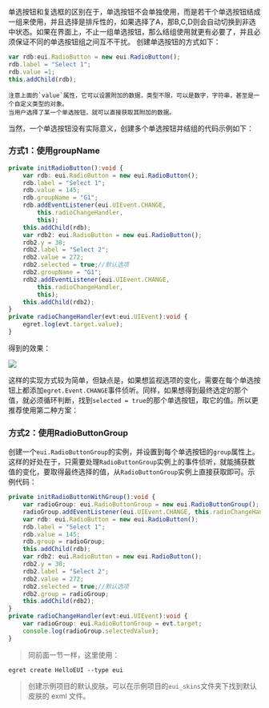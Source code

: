 单选按钮和复选框的区别在于，单选按钮不会单独使用，而是若干个单选按钮结成一组来使用，并且选择是排斥性的，如果选择了A，那B,C,D则会自动切换到非选中状态。如果在界面上，不止一组单选按钮，那么结组使用就更有必要了，并且必须保证不同的单选按钮组之间互不干扰。
创建单选按钮的方式如下：

``` TypeScript
var rdb:eui.RadioButton = new eui.RadioButton();
rdb.label = "Select 1";
rdb.value =1;
this.addChild(rdb);
```

```
注意上面的`value`属性，它可以设置附加的数据，类型不限，可以是数字，字符串，甚至是一个自定义类型的对象。
当用户选择了某一个单选按钮，就可以直接获取其附加的数据。
```
当然，一个单选按钮没有实际意义，创建多个单选按钮并结组的代码示例如下：

### 方式1：使用groupName
``` TypeScript
private initRadioButton():void {
    var rdb: eui.RadioButton = new eui.RadioButton();
    rdb.label = "Select 1";
    rdb.value = 145;
    rdb.groupName = "G1";
    rdb.addEventListener(eui.UIEvent.CHANGE,
        this.radioChangeHandler,
        this);
    this.addChild(rdb);
    var rdb2: eui.RadioButton = new eui.RadioButton();
    rdb2.y = 30;
    rdb2.label = "Select 2";
    rdb2.value = 272;
    rdb2.selected = true;//默认选项
    rdb2.groupName = "G1";
    rdb2.addEventListener(eui.UIEvent.CHANGE,
        this.radioChangeHandler,
        this);
    this.addChild(rdb2);
}
private radioChangeHandler(evt:eui.UIEvent):void {
    egret.log(evt.target.value);
}
```
得到的效果：

![](5601563aebfa4.png)

这样的实现方式较为简单，但缺点是，如果想监视选项的变化，需要在每个单选按钮上都添加`egret.Event.CHANGE`事件侦听。同样，如果想得到最终选定的那个值，就必须循环判断，找到`selected = true`的那个单选按钮，取它的值。所以更推荐使用第二种方案：

### 方式2：使用RadioButtonGroup
创建一个`eui.RadioButtonGroup`的实例，并设置到每个单选按钮的`group`属性上。这样的好处在于，只需要处理`RadioButtonGroup`实例上的事件侦听，就能捕获数值的变化，要取得最终选择的值，从`RadioButtonGroup`实例上直接获取即可。示例代码：
``` TypeScript
private initRadioButtonWithGroup():void {
    var radioGroup: eui.RadioButtonGroup = new eui.RadioButtonGroup();
    radioGroup.addEventListener(eui.UIEvent.CHANGE, this.radioChangeHandler, this);
    var rdb: eui.RadioButton = new eui.RadioButton();
    rdb.label = "Select 1";
    rdb.value = 145;
    rdb.group = radioGroup;
    this.addChild(rdb);
    var rdb2: eui.RadioButton = new eui.RadioButton();
    rdb2.y = 30;
    rdb2.label = "Select 2";
    rdb2.value = 272;
    rdb2.selected = true;//默认选项
    rdb2.group = radioGroup;
    this.addChild(rdb2);
}
private radioChangeHandler(evt:eui.UIEvent):void {
    var radioGroup: eui.RadioButtonGroup = evt.target;
    console.log(radioGroup.selectedValue);
}
```
> 同前面一节一样，这里使用：
```
egret create HelloEUI --type eui
```
> 创建示例项目的默认皮肤。可以在示例项目的`eui_skins`文件夹下找到默认皮肤的 exml 文件。

